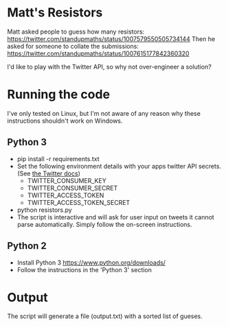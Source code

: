 # Matt's Resistors
Matt asked people to guess how many resistors: https://twitter.com/standupmaths/status/1007579550505734144
Then he asked for someone to collate the submissions: https://twitter.com/standupmaths/status/1007615177842360320

I'd like to play with the Twitter API, so why not over-engineer a solution?

# Running the code
I've only tested on Linux, but I'm not aware of any reason why these instructions shouldn't work on Windows.

## Python 3
- pip install -r requirements.txt
- Set the following environment details with your apps twitter API secrets. (See [the Twitter docs](https://developer.twitter.com/en/docs/basics/getting-started))
  - TWITTER_CONSUMER_KEY
  - TWITTER_CONSUMER_SECRET
  - TWITTER_ACCESS_TOKEN
  - TWITTER_ACCESS_TOKEN_SECRET
- python resistors.py
- The script is interactive and will ask for user input on tweets it cannot parse automatically. Simply follow the on-screen instructions.

## Python 2
- Install Python 3 https://www.python.org/downloads/
- Follow the instructions in the 'Python 3' section

# Output
The script will generate a file (output.txt) with a sorted list of gueses.
